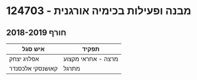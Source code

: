 # 124703 - מבנה ופעילות בכימיה אורגנית

## חורף 2018-2019

| איש סגל | תפקיד |
| ---- | ---- |
| אפלויג יצחק | מרצה - אחראי מקצוע |
| קאושנסקי אלכסנדר | מתרגל |

